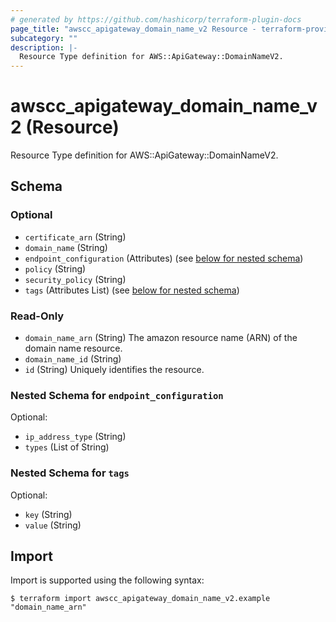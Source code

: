 ```yaml
---
# generated by https://github.com/hashicorp/terraform-plugin-docs
page_title: "awscc_apigateway_domain_name_v2 Resource - terraform-provider-awscc"
subcategory: ""
description: |-
  Resource Type definition for AWS::ApiGateway::DomainNameV2.
---
```


# awscc_apigateway_domain_name_v2 (Resource)

Resource Type definition for AWS::ApiGateway::DomainNameV2.



<!-- schema generated by tfplugindocs -->
## Schema

### Optional

- `certificate_arn` (String)
- `domain_name` (String)
- `endpoint_configuration` (Attributes) (see [below for nested schema](#nestedatt--endpoint_configuration))
- `policy` (String)
- `security_policy` (String)
- `tags` (Attributes List) (see [below for nested schema](#nestedatt--tags))

### Read-Only

- `domain_name_arn` (String) The amazon resource name (ARN) of the domain name resource.
- `domain_name_id` (String)
- `id` (String) Uniquely identifies the resource.

<a id="nestedatt--endpoint_configuration"></a>
### Nested Schema for `endpoint_configuration`

Optional:

- `ip_address_type` (String)
- `types` (List of String)


<a id="nestedatt--tags"></a>
### Nested Schema for `tags`

Optional:

- `key` (String)
- `value` (String)

## Import

Import is supported using the following syntax:

```shell
$ terraform import awscc_apigateway_domain_name_v2.example "domain_name_arn"
```

